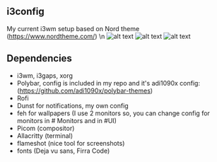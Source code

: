 ## i3config
My current i3wm setup based on Nord theme
(https://www.nordtheme.com/)
\n
![alt text](https://github.com/StodolkaLukasz/i3config/blob/main/Photos/1.png?raw=true)
![alt text](https://github.com/StodolkaLukasz/i3config/blob/main/Photos/2.png?raw=true)
![alt text](https://github.com/StodolkaLukasz/i3config/blob/main/Photos/3.png?raw=true)

## Dependencies 
 - i3wm, i3gaps, xorg
 - Polybar, config is included in my repo and it's adi1090x config: (https://github.com/adi1090x/polybar-themes) 
 - Rofi
 - Dunst for notifications, my own config
 - feh for wallpapers (I use 2 monitors so, you can change config for monitors in # Monitors and in #UI)
 - Picom (compositor)
 - Allacritty (terminal)
 - flameshot (nice tool for screenshots)
 - fonts (Deja vu sans, Firra Code)


 
